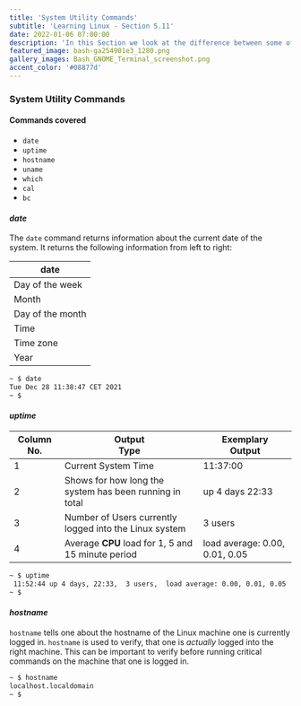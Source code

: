 ```yaml
---
title: 'System Utility Commands'
subtitle: 'Learning Linux - Section 5.11'
date: 2022-01-06 07:00:00
description: 'In this Section we look at the difference between some of the popular Directory Services out there. E.g. Active Directory, LDAP, IDM, WinBIND, OpenLDAP.'
featured_image: bash-ga254901e3_1280.png
gallery_images: Bash_GNOME_Terminal_screenshot.png
accent_color: '#08877d'
---
```


### System Utility Commands

#### Commands covered

- `date`
- `uptime`
- `hostname`
- `uname`
- `which`
- `cal`
- `bc`

#### *date*

The `date` command returns information about the current date of the system. 
It returns the following information from left to right:

| date          |
|---------------|
| Day of the week |
| Month         |
| Day of the month |
| Time          |
| Time zone     |
 | Year				      |

```bash
~ $ date
Tue Dec 28 11:38:47 CET 2021
~ $ 
```


#### *uptime*


| Column No. | Output<br /> Type                                       | Exemplary<br /> Output         |
|------------|---------------------------------------------------------|--------------------------------|
| 1          | Current System Time                                     | 11:37:00                       |
| 2          | Shows for how long the system has been running in total | up 4 days 22:33                |
| 3          | Number of Users currently logged into the Linux system  | 3 users                        |
| 4          | Average **CPU** load for 1, 5 and 15 minute period      | load average: 0.00, 0.01, 0.05 |


```bash
~ $ uptime
 11:52:44 up 4 days, 22:33,  3 users,  load average: 0.00, 0.01, 0.05
~ $ 
```

#### *hostname*

`hostname` tells one about the hostname of the Linux machine one is currently logged in.
`hostname` is used to verify, that one is *actually* logged into the right machine. This can be important to verify before running critical commands on the machine that one is logged in. 

```bash
~ $ hostname
localhost.localdomain
~ $ 
```


